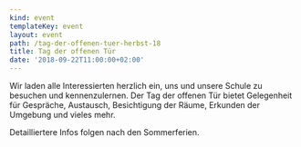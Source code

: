 ```yaml
---
kind: event
templateKey: event
layout: event
path: /tag-der-offenen-tuer-herbst-18
title: Tag der offenen Tür
date: '2018-09-22T11:00:00+02:00'
---
```

Wir laden alle Interessierten herzlich ein, uns und unsere Schule zu besuchen und kennenzulernen. Der Tag der offenen Tür bietet Gelegenheit für Gespräche, Austausch, Besichtigung der Räume, Erkunden der Umgebung und vieles mehr. 

Detailliertere Infos folgen nach den Sommerferien.
